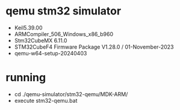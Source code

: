 # qemu stm32 simulator

 - Keil5.39.00
 - ARMCompiler_506_Windows_x86_b960
 - Stm32CubeMX 6.11.0
 - STM32CubeF4 Firmware Package V1.28.0 / 01-November-2023
 - qemu-w64-setup-20240403

# running

 - cd ./qemu-simulator/stm32-qemu/MDK-ARM/
 - execute stm32-qemu.bat